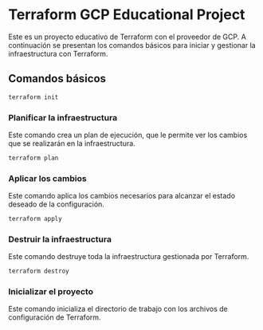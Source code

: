 # Terraform GCP Educational Project

Este es un proyecto educativo de Terraform con el proveedor de GCP. A continuación se presentan los comandos básicos para iniciar y gestionar la infraestructura con Terraform.

## Comandos básicos
```bash
terraform init
```

### Planificar la infraestructura
Este comando crea un plan de ejecución, que le permite ver los cambios que se realizarán en la infraestructura.

```bash
terraform plan
```

### Aplicar los cambios
Este comando aplica los cambios necesarios para alcanzar el estado deseado de la configuración.

```bash
terraform apply
```

### Destruir la infraestructura
Este comando destruye toda la infraestructura gestionada por Terraform.

```bash
terraform destroy
```
### Inicializar el proyecto
Este comando inicializa el directorio de trabajo con los archivos de configuración de Terraform.